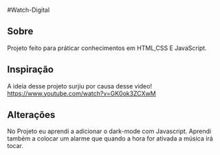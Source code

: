 #Watch-Digital

## Sobre 
Projeto feito para práticar conhecimentos em HTML,CSS E JavaScript.

## Inspiração 
A ideia desse projeto surjiu por causa desse video!
https://www.youtube.com/watch?v=GK0ok3ZCXwM

## Alterações 
No Projeto eu aprendi a adicionar o dark-mode com Javascript. 
Aprendi também a colocar um alarme que quando a hora for ativada a música irá tocar.
